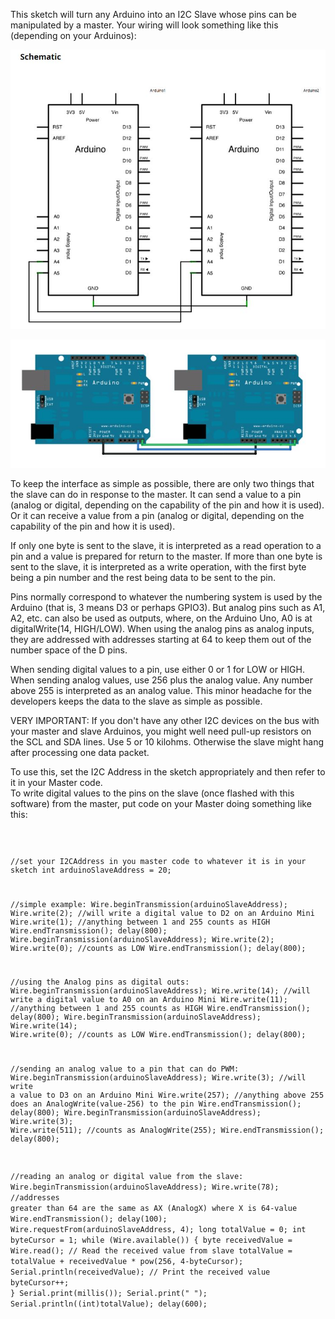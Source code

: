 This sketch will turn any Arduino into an I2C Slave whose pins can be manipulated by a master.  Your wiring will look something like this (depending on your Arduinos):

  ![image](masterslave_arduino_schematic.jpg)


  ![image](masterslave_arduino.jpg)

To keep the interface as simple as possible, there are only two things that the slave can do in response to the master.
It can send a value to a pin (analog or digital, depending on the capability of the pin and how it is used).
Or it can receive a value from a pin (analog or digital, depending on the capability of the pin and how it is used).

If only one byte is sent to the slave, it is interpreted as a read operation to a pin and a value is prepared for return to the master.
If more than one byte is sent to the slave, it is interpreted as a write operation, with the first byte being a pin number and the rest being data 
to be sent to the pin.

Pins normally correspond to whatever the numbering system is used by the Arduino (that is, 3 means D3 or perhaps GPIO3).  But analog pins such as
A1, A2, etc. can also be used as outputs, where, on the Arduino Uno, A0 is at digitalWrite(14, HIGH/LOW).  When using the analog pins as analog 
inputs, they are addressed with addresses starting at 64 to keep them out of the number space of the D pins.

When sending digital values to a pin, use either 0 or 1 for LOW or HIGH.  When sending analog values, use 256 plus the analog value.  Any number
above 255 is interpreted as an analog value.  This minor headache for the developers keeps the data to the slave as simple as possible.

VERY IMPORTANT:  If you don't have any other I2C devices on the bus with your master and slave Arduinos, you might well need pull-up resistors on the 
SCL and SDA lines.  Use 5 or 10 kilohms.  Otherwise the slave might hang after processing one data packet.


To use this, set the I2C Address in the sketch appropriately and then refer to it in your Master code.  
To write digital values to the pins on the slave (once flashed with this software) from the master, put code on your Master doing something like this:

<code>

//set your I2CAddress in you master code to whatever it is in your sketch
int arduinoSlaveAddress = 20;

//simple example:
Wire.beginTransmission(arduinoSlaveAddress);
Wire.write(2); //will write a digital value to D2 on an Arduino Mini
Wire.write(1); //anything between 1 and 255 counts as HIGH
Wire.endTransmission(); 
delay(800); 
Wire.beginTransmission(arduinoSlaveAddress); 
Wire.write(2); 
Wire.write(0);  //counts as LOW
Wire.endTransmission();
delay(800); 


//using the Analog pins as digital outs:
Wire.beginTransmission(arduinoSlaveAddress);
Wire.write(14); //will write a digital value to A0 on an Arduino Mini
Wire.write(11); //anything between 1 and 255 counts as HIGH
Wire.endTransmission(); 
delay(800); 
Wire.beginTransmission(arduinoSlaveAddress); 
Wire.write(14); 
Wire.write(0);  //counts as LOW
Wire.endTransmission();
delay(800); 


 //sending an analog value to a pin that can do PWM:
 Wire.beginTransmission(arduinoSlaveAddress);
 Wire.write(3); //will write a value to D3 on an Arduino Mini
 Wire.write(257); //anything above 255 does an AnalogWrite(value-256) to the pin
 Wire.endTransmission(); 
 delay(800); 
 Wire.beginTransmission(arduinoSlaveAddress); 
 Wire.write(3); 
 Wire.write(511);  //counts as AnalogWrite(255);
 Wire.endTransmission();
 delay(800); 


//reading an analog or digital value from the slave:
Wire.beginTransmission(arduinoSlaveAddress); 
Wire.write(78); //addresses greater than 64 are the same as AX (AnalogX) where X is 64-value
Wire.endTransmission(); 
delay(100); Wire.requestFrom(arduinoSlaveAddress, 4); 
long totalValue = 0; 
int byteCursor = 1; 
while (Wire.available()) { 
  byte receivedValue = Wire.read(); // Read the received value from slave 
  totalValue = totalValue + receivedValue * pow(256, 4-byteCursor); 
  Serial.println(receivedValue); // Print the received value 
  byteCursor++; 
} 
Serial.print(millis()); 
Serial.print(" "); 
Serial.println((int)totalValue); 
delay(600);
</code>
